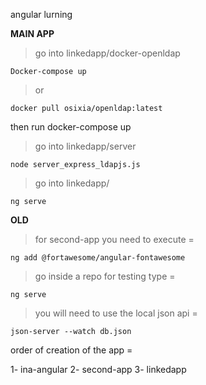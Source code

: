 angular lurning 

**MAIN APP**

>go into linkedapp/docker-openldap

```
Docker-compose up
```

> or

```
docker pull osixia/openldap:latest
```

then run docker-compose up


>go into linkedapp/server

```
node server_express_ldapjs.js
```

>go into linkedapp/

```
ng serve
```






**OLD**
>for second-app you need to execute =

```
ng add @fortawesome/angular-fontawesome
```

> go inside a repo for testing type =

```
ng serve
```

> you will need to use the local json api = 

```
json-server --watch db.json
```

order of creation of the app = 

1- ina-angular
2- second-app
3- linkedapp

